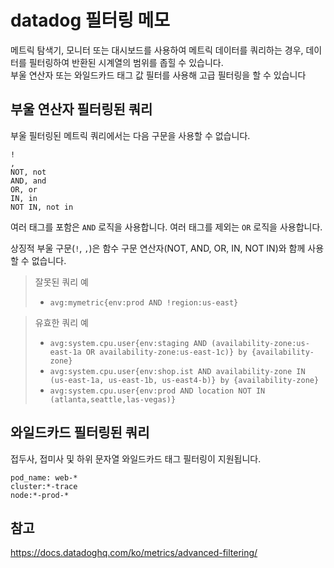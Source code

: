# datadog 필터링 메모
메트릭 탐색기, 모니터 또는 대시보드를 사용하여 메트릭 데이터를 쿼리하는 경우, 데이터를 필터링하여 반환된 시계열의 범위를 좁힐 수 있습니다.  
부울 연산자 또는 와일드카드 태그 값 필터를 사용해 고급 필터링을 할 수 있습니다

## 부울 연산자 필터링된 쿼리
부울 필터링된 메트릭 쿼리에서는 다음 구문을 사용할 수 없습니다.
```
!
,
NOT, not
AND, and
OR, or
IN, in
NOT IN, not in
```

여러 태그를 포함은 `AND` 로직을 사용합니다.
여러 태그를 제외는 `OR` 로직을 사용합니다.

상징적 부울 구문(`!`, `,`)은 함수 구문 연산자(NOT, AND, OR, IN, NOT IN)와 함께 사용할 수 없습니다.  
> 잘못된 쿼리 예
> - `avg:mymetric{env:prod AND !region:us-east}`

> 유효한 쿼리 예
> - `avg:system.cpu.user{env:staging AND (availability-zone:us-east-1a OR availability-zone:us-east-1c)} by {availability-zone}`
> - `avg:system.cpu.user{env:shop.ist AND availability-zone IN (us-east-1a, us-east-1b, us-east4-b)} by {availability-zone}`
> - `avg:system.cpu.user{env:prod AND location NOT IN (atlanta,seattle,las-vegas)}`

## 와일드카드 필터링된 쿼리
접두사, 접미사 및 하위 문자열 와일드카드 태그 필터링이 지원됩니다.
```
pod_name: web-*
cluster:*-trace
node:*-prod-*
```

## 참고
https://docs.datadoghq.com/ko/metrics/advanced-filtering/
